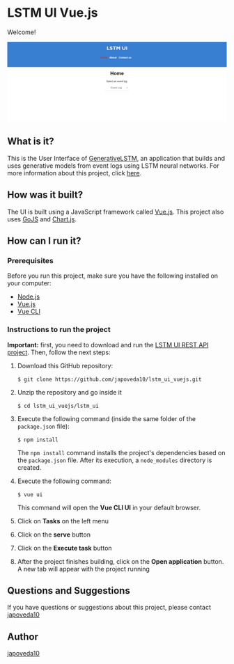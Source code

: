 # LSTM UI Vue.js

Welcome!

![LSTM Proposed Approach UI Main Page](https://raw.githubusercontent.com/japoveda10/lstm_ui_vuejs/master/IMAGE.png)

## What is it?

This is the User Interface of [GenerativeLSTM](https://github.com/AdaptiveBProcess/GenerativeLSTM), an application that builds and uses generative models from event logs using LSTM neural networks. For more information about this project, click [here](https://link.springer.com/chapter/10.1007/978-3-030-26619-6_19).

## How was it built?

The UI is built using a JavaScript framework called [Vue.js](https://vuejs.org). This project also uses [GoJS](https://gojs.net/latest/index.html) and [Chart.js](https://www.chartjs.org).

## How can I run it?

### Prerequisites

Before you run this project, make sure you have the following installed on your computer:

- [Node.js](https://nodejs.org/es/)
- [Vue.js](https://vuejs.org/v2/guide/installation.html)
- [Vue CLI](https://cli.vuejs.org)

### Instructions to run the project

**Important:** first, you need to download and run the [LSTM UI REST API project](https://github.com/japoveda10/lstm_ui_REST_API). Then, follow the next steps:

1. Download this GitHub repository:

   ```
   $ git clone https://github.com/japoveda10/lstm_ui_vuejs.git
   ```

2. Unzip the repository and go inside it

   ```
   $ cd lstm_ui_vuejs/lstm_ui
   ```

3. Execute the following command (inside the same folder of the ```package.json``` file):

   ```
   $ npm install
   ```
   
   The ```npm install``` command installs the project's dependencies based on the ```package.json``` file. After its execution, a ```node_modules``` directory is created.

4. Execute the following command:
   
   ```
   $ vue ui
   ```
   
   This command will open the **Vue CLI UI** in your default browser.

5. Click on **Tasks** on the left menu

6. Click on the **serve** button

7. Click on the **Execute task** button

8. After the project finishes building, click on the **Open application** button. A new tab will appear with the project running

## Questions and Suggestions

If you have questions or suggestions about this project, please contact [japoveda10](https://github.com/japoveda10)

## Author

[japoveda10](https://github.com/japoveda10)
